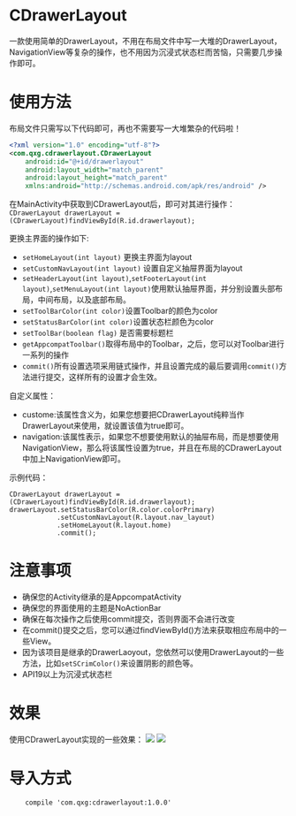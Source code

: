 # CDrawerLayout
一款使用简单的DrawerLayout，不用在布局文件中写一大堆的DrawerLayout，NavigationView等复杂的操作，也不用因为沉浸式状态栏而苦恼，只需要几步操作即可。

# 使用方法
布局文件只需写以下代码即可，再也不需要写一大堆繁杂的代码啦！
```xml
<?xml version="1.0" encoding="utf-8"?>
<com.qxg.cdrawerlayout.CDrawerLayout
    android:id="@+id/drawerlayout"
    android:layout_width="match_parent"
    android:layout_height="match_parent"
    xmlns:android="http://schemas.android.com/apk/res/android" />
```

在MainActivity中获取到CDrawerLayout后，即可对其进行操作：
`CDrawerLayout drawerLayout = (CDrawerLayout)findViewById(R.id.drawerlayout);`

更换主界面的操作如下:

* `setHomeLayout(int layout)` 更换主界面为layout
* `setCustomNavLayout(int layout)` 设置自定义抽屉界面为layout
* `setHeaderLayout(int layout)`,`setFooterLayout(int layout)`,`setMenuLayout(int layout)`使用默认抽屉界面，并分别设置头部布局，中间布局，以及底部布局。
* `setToolBarColor(int color)`设置Toolbar的颜色为color
* `setStatusBarColor(int color)`设置状态栏颜色为color
* `setToolBar(boolean flag)` 是否需要标题栏
* `getAppcompatToolbar()`取得布局中的Toolbar，之后，您可以对Toolbar进行一系列的操作
* `commit()`所有设置选项采用链式操作，并且设置完成的最后要调用`commit()`方法进行提交，这样所有的设置才会生效。


自定义属性：
* custome:该属性含义为，如果您想要把CDrawerLayout纯粹当作DrawerLayout来使用，就设置该值为true即可。
* navigation:该属性表示，如果您不想要使用默认的抽屉布局，而是想要使用NavigationView，那么将该属性设置为true，并且在布局的CDrawerLayout中加上NavigationView即可。

示例代码：
```
CDrawerLayout drawerLayout = (CDrawerLayout)findViewById(R.id.drawerlayout);
drawerLayout.setStatusBarColor(R.color.colorPrimary)
			.setCustomNavLayout(R.layout.nav_layout)
            .setHomeLayout(R.layout.home)
            .commit();
```
# 注意事项
* 确保您的Activity继承的是AppcompatActivity
* 确保您的界面使用的主题是NoActionBar
* 确保在每次操作之后使用commit提交，否则界面不会进行改变
* 在commit()提交之后，您可以通过findViewById()方法来获取相应布局中的一些View。
* 因为该项目是继承的DrawerLaoyout，您依然可以使用DrawerLayout的一些方法，比如`setSCrimColor()`来设置阴影的颜色等。
* API19以上为沉浸式状态栏

# 效果
使用CDrawerLayout实现的一些效果：
![](http://www.qxgzone.com/images/custom.gif)
![](http://www.qxgzone.com/images/comproj.gif)

# 导入方式
```
	compile 'com.qxg:cdrawerlayout:1.0.0'
```